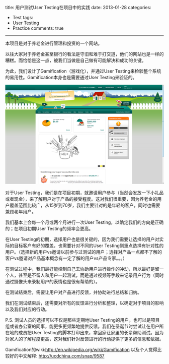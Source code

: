 title: 用户测试User Testing在项目中的实践
date: 2013-01-28
categories:
- Test
tags:
- User Testing
- Practice
comments: true
---

本项目是对于养老金进行管理和投资的一个网站。

以往大家对于养老金甚至银行的看法是守旧和难于打交道，他们的网站也是一样的糟糕。而恰恰是这一点，被我们当做是自己做有可能解决和成功的关键。

为此，我们设计了Gamification（游戏化），并通过User Testing来检验整个系统的易用性。Gamification本身也是需要通过User Testing来验证的。

![网站界面](https://raw.githubusercontent.com/hy1984427/hy1984427.github.io/master/images/User_Testing.png)

对于User Testing，我们是在项目初期，就邀请用户参与（当然会发放一下小礼品或者现金），来了解用户对于产品的接受程度。这对我们很重要，因为养老金的用户覆盖范围比较广，从15岁到70岁，我们主要针对的是年轻的客户，同时也需要兼顾老年用户。

我们基本上会每一个月或两个月进行一次User Testing，以确定我们的方向是正确的；在项目初期User Testing的频率会更高。

在User Testing的初期，选择用户也是很关键的，因为我们需要让选择的用户对实际的目标客户有好的覆盖，也需要针对不同的User Testing侧重点选择有针对性的用户。（选择新的用户vs邀请以前参与过测试的用户；选择对产品一点都不了解的客户vs邀请对产品基本概念有一定了解的用户vs产品专家。。。）

在测试过程中，我们最好能控制自己去协助用户进行操作的冲动，所以最好是留一个人，甚至是不留人和用户一起测试，而是通过视频等手段来记录用户行为（同时通过摄像头来录制用户的表情也是很有帮助的）。

在测试结束后，需要让用户对产品进行反馈，并协助进行总结和归纳。

我们在测试结束后，还需要对所有的反馈进行分析和整理，以确定对于项目的影响以及我们对应的行动。

P.S. 测试人员的选择可以不仅是那些定期地User Testing的用户，也可以是项目组或者办公室的同事，能更多更频繁地提供反馈。我们在圣诞节时尝试让在用户所在地的成员把User Testing的脚本打印出来，拿回家让家里的长辈帮助测试。因为对家人的了解程度更高，这对我们针对反馈进行的行动提供了更多的信息和依据。

Gamification的wiki:http://en.wikipedia.org/wiki/Gamification 以及个人觉得比较好的中文解释: http://ucdchina.com/snap/9587